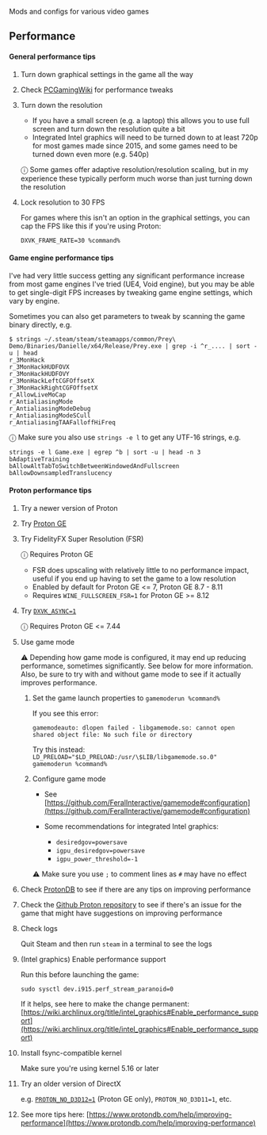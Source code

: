 Mods and configs for various video games

## Performance

#### General performance tips

1. Turn down graphical settings in the game all the way

1. Check [PCGamingWiki](https://www.pcgamingwiki.com) for performance tweaks

1. Turn down the resolution

   - If you have a small screen (e.g. a laptop) this allows you to use full screen and turn down the resolution quite a bit
   - Integrated Intel graphics will need to be turned down to at least 720p for most games made since 2015, and some games need to be turned down even more (e.g. 540p)

   ⓘ Some games offer adaptive resolution/resolution scaling, but in my experience these typically perform much worse than just turning down the resolution

1. Lock resolution to 30 FPS

   For games where this isn't an option in the graphical settings, you can cap the FPS like this if you're using Proton:

   ```
   DXVK_FRAME_RATE=30 %command%
   ```

#### Game engine performance tips

I've had very little success getting any significant performance increase from most game engines I've tried (UE4, Void engine), but you may be able to get single-digit FPS increases by tweaking game engine settings, which vary by engine.

Sometimes you can also get parameters to tweak by scanning the game binary directly, e.g.

```
$ strings ~/.steam/steam/steamapps/common/Prey\ Demo/Binaries/Danielle/x64/Release/Prey.exe | grep -i ^r_.... | sort -u | head
r_3MonHack
r_3MonHackHUDFOVX
r_3MonHackHUDFOVY
r_3MonHackLeftCGFOffsetX
r_3MonHackRightCGFOffsetX
r_AllowLiveMoCap
r_AntialiasingMode
r_AntialiasingModeDebug
r_AntialiasingModeSCull
r_AntialiasingTAAFalloffHiFreq
```

ⓘ Make sure you also use `strings -e l` to get any UTF-16 strings, e.g.

```
strings -e l Game.exe | egrep ^b | sort -u | head -n 3
bAdaptiveTraining
bAllowAltTabToSwitchBetweenWindowedAndFullscreen
bAllowDownsampledTranslucency
```

#### Proton performance tips

1. Try a newer version of Proton

1. Try [Proton GE](https://github.com/GloriousEggroll/proton-ge-custom)

1. Try FidelityFX Super Resolution (FSR)

   ⓘ Requires Proton GE

   - FSR does upscaling with relatively little to no performance impact, useful if you end up having to set the game to a low resolution
   - Enabled by default for Proton GE <= 7, Proton GE 8.7 - 8.11
   - Requires `WINE_FULLSCREEN_FSR=1` for Proton GE >= 8.12

1. Try [`DXVK_ASYNC=1`](https://github.com/GloriousEggroll/proton-ge-custom#modification)

   ⓘ Requires Proton GE <= 7.44

1. Use game mode

   ⚠ Depending how game mode is configured, it may end up reducing performance, sometimes significantly. See below for more information. Also, be sure to try with and without game mode to see if it actually improves performance.

   1. Set the game launch properties to `gamemoderun %command%`

      If you see this error:

      ```
      gamemodeauto: dlopen failed - libgamemode.so: cannot open shared object file: No such file or directory
      ```

      Try this instead: `LD_PRELOAD="$LD_PRELOAD:/usr/\$LIB/libgamemode.so.0" gamemoderun %command%`

   1. Configure game mode

      - See [https://github.com/FeralInteractive/gamemode#configuration](https://github.com/FeralInteractive/gamemode#configuration)

      - Some recommendations for integrated Intel graphics:

        - `desiredgov=powersave`
        - `igpu_desiredgov=powersave`
        - `igpu_power_threshold=-1`

      ⚠ Make sure you use `;` to comment lines as `#` may have no effect

1. Check [ProtonDB](https://www.protondb.com/) to see if there are any tips on improving performance

1. Check the [Github Proton repository](https://github.com/ValveSoftware/Proton/issues) to see if there's an issue for the game that might have suggestions on improving performance

1. Check logs

   Quit Steam and then run `steam` in a terminal to see the logs

1. (Intel graphics) Enable performance support

   Run this before launching the game:

   ```
   sudo sysctl dev.i915.perf_stream_paranoid=0
   ```

   If it helps, see here to make the change permanent: [https://wiki.archlinux.org/title/intel_graphics#Enable_performance_support](https://wiki.archlinux.org/title/intel_graphics#Enable_performance_support)

1. Install fsync-compatible kernel

   Make sure you're using kernel 5.16 or later

1. Try an older version of DirectX

   e.g. [`PROTON_NO_D3D12=1`](https://github.com/GloriousEggroll/proton-ge-custom#modification) (Proton GE only), `PROTON_NO_D3D11=1`, etc.

1. See more tips here: [https://www.protondb.com/help/improving-performance](https://www.protondb.com/help/improving-performance)
